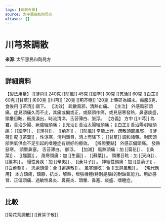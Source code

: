 ```yaml
---
tags: [疏散外風]
source: 太平惠民和劑局方
aliases: []
---
```


# 川芎茶調散

**來源**: 太平惠民和劑局方  

---

## 詳細資料
【製法用量】 [[薄荷]] 240克 [[防風]] 45克 [[細辛]] 30克 [[羌活]] 60克 [[白芷]] 60克 [[甘草]] 炙60克 [[川芎]] 120克 [[荊芥穗]] 120克
上藥研為細末。每服6克，食後用 [[茶清]] 調下。
【功效】
疏散風邪，清熱止痛。
【主治】
外感風邪頭痛。症見頭痛久而不止，其痛或偏或正，或巔頂作痛，或見惡寒發熱，鼻塞痰盛，頭暈目眩、衝風淚出，時流清涕，舌苔薄白、脈浮。
【方義】
方中 [[川芎]] 為君，善治少陽、厥陰經頭痛； [[羌活]] 善治太陽經頭痛； [[白芷]] 善治陽明經頭痛； [[細辛]] 、 [[薄荷]] 、 [[荊芥]] 、 [[防風]] 辛能上行，疏散頭部風邪， [[薄荷]] 配 [[茶葉]] ，性涼寒，清利頭目，清上而降下； [[甘草]] 調和諸藥。對因頭部供氧供血不足引起的嗜睡症有很好的療效。
【辨證要點】
外感正偏頭痛。
發熱惡寒。
頭暈鼻塞。
舌苔薄白。
脈浮。
【加減】
風熱頭痛：加 [[菊花]] 、 [[桑葉]] 、 [[殭蠶]] 。
風寒頭痛：加 [[生薑]] 、 [[蘇葉]] 。
頭暈目眩：加 [[天麻]] 、 [[藁本]] 。
慢性鼻疾：加 [[辛夷]] 、 [[蒼耳子]] 。
神經性頭痛：加 [[蔓荊子]] 、 [[白蒺藜]] 。
思慮頭暈：合 [[逍遙散]] 。
風寒頭眩：合 [[玉屏風散]] 。
【現代應用】
本方鎮痛，鎮靜，抗炎，解熱，增強機體(特別是腦)的耐缺氧能力。用於感冒、正偏頭痛、過敏性鼻炎、鼻竇炎、頭暈、鼻塞、痰盛、嗜睡症。

---

## 比較
[[菊花茶調散]]
[[蒼耳子散]]
